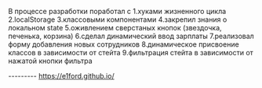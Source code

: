 В процессе разработки поработал с 
    1.хуками жизненного цикла 
    2.localStorage 
    3.классовыми компонентами 
    4.закрепил знания о локальном state 
    5.оживлением сверстаных кнопок (звездочка, печенька, корзина)
    6.сделал динамический ввод зарплаты 
    7.реализовал форму добавления новых сотрудников 
    8.динамическое присвоение классов в зависимости от стейта 
    9.фильтрация стейта в зависимости от нажатой кнопки фильтра

---------   https://e1ford.github.io/
